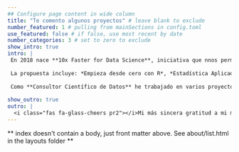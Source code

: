 ```yaml
---
## Configure page content in wide column
title: "Te comento algunos proyectos" # leave blank to exclude
number_featured: 1 # pulling from mainSections in config.toml
use_featured: false # if false, use most recent by date
number_categories: 3 # set to zero to exclude
show_intro: true
intro: |
 En 2018 nace **10x Faster for Data Science**, iniciativa que nnos permite empezar a formar las primeras generaciones de científicos de datos en Bolivia. Con una oferta de cursos desde funamentos y metodologías hasta cursos avanzados de análisis predictivo y machine learning. Nuestro mantra: **_Avanzado para científicos de datos, fácil para todos los demás_**.
  
 La propuesta incluye: *Empieza desde cero con R*, *Estadística Aplicada con R*, *Econometría y Análisis de regresión*, *Automatización de Reportes Excel con R*, *Análisis de Componentes Principales PCA* entre otros.
 
 Como **Consultor Científico de Datos** he trabajado en varios proyectos e implementaciones con equipos multifuncionales, ya sea desarrollando modelos de `Machine Learning` y/o algoritmos de ciencia de datos para encontrar oportunidades, descubrir soluciones y brindar información de negocio procesable. Accediendo [aquí](https://charlie-do-amaral.netlify.app) podrás conocerlos en más detalles en mi hoja de vida.
  
show_outro: true
outro: |
  <i class="fas fa-glass-cheers pr2"></i>Mi más sincera gratitud a mi mentor [Luis Fernando Parada G.](https://www.linkedin.com/in/f3rnando-parada/) por inspirarme!
---
```


** index doesn't contain a body, just front matter above.
See about/list.html in the layouts folder **